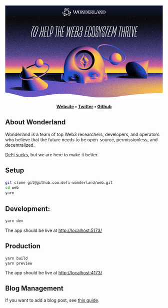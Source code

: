 <p align="center">
  <a href="https://defi.sucks" display='flex' place-items='center'>
  <img src="./public/intro.png">
  </a>
</p>

<div align="center">

**[Website](https://defi.sucks) •
[Twitter](https://twitter.com/DeFi_Wonderland) •
[Github](https://github.com/defi-wonderland)**

</div>

## About Wonderland

Wonderland is a team of top Web3 researchers, developers, and operators who believe that the future needs to be open-source, permissionless, and decentralized.

[DeFi sucks](https://defi.sucks/), but we are here to make it better.

## Setup

```sh
git clone git@github.com:defi-wonderland/web.git
cd web
yarn
```

## Development:

```bash
yarn dev
```

The app should be live at [http://localhost:5173/](http://localhost:5173/)

## Production

```
yarn build
yarn preview
```

The app should be live at [http://localhost:4173/](http://localhost:4173/)

## Blog Management

If you want to add a blog post, see [this guide](./public/blog-posts/how-to-add-a-blog-post.md).
